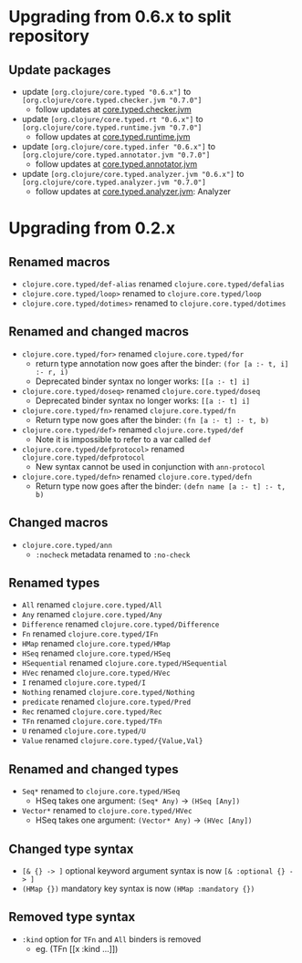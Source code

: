 # Upgrading from 0.6.x to split repository

## Update packages

- update `[org.clojure/core.typed "0.6.x"]` to `[org.clojure/core.typed.checker.jvm "0.7.0"]`
  - follow updates at [core.typed.checker.jvm](https://github.com/clojure/core.typed.checker.jvm)
- update `[org.clojure/core.typed.rt "0.6.x"]` to `[org.clojure/core.typed.runtime.jvm "0.7.0"]`
  - follow updates at [core.typed.runtime.jvm](https://github.com/clojure/core.typed.runtime.jvm)
- update `[org.clojure/core.typed.infer "0.6.x"]` to `[org.clojure/core.typed.annotator.jvm "0.7.0"]`
  - follow updates at [core.typed.annotator.jvm](https://github.com/clojure/core.typed.annotator.jvm)
- update `[org.clojure/core.typed.analyzer.jvm "0.6.x"]` to `[org.clojure/core.typed.analyzer.jvm "0.7.0"]`
  - follow updates at [core.typed.analyzer.jvm](https://github.com/clojure/core.typed.analyzer.jvm): Analyzer

# Upgrading from 0.2.x

## Renamed macros

- `clojure.core.typed/def-alias` renamed `clojure.core.typed/defalias`
- `clojure.core.typed/loop>` renamed to `clojure.core.typed/loop`
- `clojure.core.typed/dotimes>` renamed to `clojure.core.typed/dotimes`

## Renamed and changed macros

- `clojure.core.typed/for>` renamed `clojure.core.typed/for`
  - return type annotation now goes after the binder: `(for [a :- t, i] :- r, i)`
  - Deprecated binder syntax no longer works: `[[a :- t] i]`
- `clojure.core.typed/doseq>` renamed `clojure.core.typed/doseq`
  - Deprecated binder syntax no longer works: `[[a :- t] i]`
- `clojure.core.typed/fn>` renamed `clojure.core.typed/fn`
  - Return type now goes after the binder: `(fn [a :- t] :- t, b)`
- `clojure.core.typed/def>` renamed `clojure.core.typed/def`
  - Note it is impossible to refer to a var called `def`
- `clojure.core.typed/defprotocol>` renamed `clojure.core.typed/defprotocol`
  - New syntax cannot be used in conjunction with `ann-protocol`
- `clojure.core.typed/defn>` renamed `clojure.core.typed/defn`
  - Return type now goes after the binder: `(defn name [a :- t] :- t, b)`

## Changed macros

- `clojure.core.typed/ann`
  - `:nocheck` metadata renamed to `:no-check`

## Renamed types

- `All` renamed `clojure.core.typed/All`
- `Any` renamed `clojure.core.typed/Any`
- `Difference` renamed `clojure.core.typed/Difference`
- `Fn` renamed `clojure.core.typed/IFn`
- `HMap` renamed `clojure.core.typed/HMap`
- `HSeq` renamed `clojure.core.typed/HSeq`
- `HSequential` renamed `clojure.core.typed/HSequential`
- `HVec` renamed `clojure.core.typed/HVec`
- `I` renamed `clojure.core.typed/I`
- `Nothing` renamed `clojure.core.typed/Nothing`
- `predicate` renamed `clojure.core.typed/Pred`
- `Rec` renamed `clojure.core.typed/Rec`
- `TFn` renamed `clojure.core.typed/TFn`
- `U` renamed `clojure.core.typed/U`
- `Value` renamed `clojure.core.typed/{Value,Val}`

## Renamed and changed types

- `Seq*` renamed to `clojure.core.typed/HSeq`
  - HSeq takes one argument: `(Seq* Any)` -> `(HSeq [Any])`
- `Vector*` renamed to `clojure.core.typed/HVec`
  - HSeq takes one argument: `(Vector* Any)` -> `(HVec [Any])`

## Changed type syntax

- `[& {} -> ]` optional keyword argument syntax is now `[& :optional {} -> ]`
- `(HMap {})` mandatory key syntax is now `(HMap :mandatory {})`

## Removed type syntax

- `:kind` option for `TFn` and `All` binders is removed
  - eg. (TFn [[x :kind ...]])
